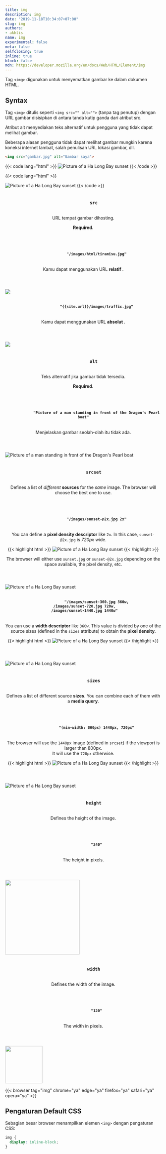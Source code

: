 ```yaml
---
title: img
description: img
date: "2019-11-18T10:34:07+07:00"
slug: img
authors:
- akhlis
name: img
experimental: false
meta: false
selfclosing: true
inline: true
block: false
mdn: https://developer.mozilla.org/en/docs/Web/HTML/Element/img
---
```


Tag `<img>` digunakan untuk menyematkan gambar ke dalam dokumen HTML.

## Syntax

Tag `<img>` ditulis seperti `<img src="" alt="">` (tanpa tag penutup) dengan URL gambar disisipkan di antara tanda kutip
ganda dari atribut src.

Atribut alt menyediakan teks alternatif untuk pengguna yang tidak dapat melihat gambar.

Beberapa alasan pengguna tidak dapat melihat gambar mungkin karena koneksi internet lambat, salah penulisan URL lokasi
gambar, dll.

```html
<img src="gambar.jpg" alt="Gambar saya">
```


{{< code lang="html" >}}
<img src="/images/html/sunset.jpg" alt="Picture of a Ha Long Bay sunset">
{{< /code >}}

{{< code lang="html" >}}
<!-- For responsive images, use srcset and sizes -->
<img src="/images/html/sunset-360.jpg" alt="Picture of a Ha Long Bay sunset" srcset="/images/html/sunset-360.jpg 360w,
    /images/html/sunset-720.jpg 720w,
    /images/html/sunset-1440.jpg 1440w>" sizes="(min-width: 800px) 720px, 360px">
{{< /code >}}

<article id="img-src" class="attribute attribute--required">
  <header class="attribute__header">
    <h3 class="attribute__name">
      <code class="tag" data-tooltip="Click to copy" data-clipboard-text="src">
        src
      </code>
    </h3>
    <div class="attribute__description">
      <p>URL tempat gambar dihosting.</p>
      <strong class="attribute-is-required">Required.</strong>
    </div>
  </header>
  <div class="attribute__values">
    <article id="img-src-imagestiramisujpg" class="value">
      <header class="value__header">
        <h4 class="value__name">
          <code class="tag" data-tooltip="Click to copy src=&quot;/images/tiramisu.jpg&quot;"
            data-clipboard-text="src=&quot;/images/tiramisu.jpg&quot;">
            "/images/html/tiramisu.jpg"
          </code>
        </h4>
        <div class="value__description">
          <p>Kamu dapat menggunakan URL <strong> relatif </strong>.</p>
        </div>
      </header>
      <aside class="value__preview">
        <div class="value__output"><img src="/images/html/tiramisu.jpg"></img></div>
      </aside>
    </article>
    <article id="img-src-siteurlimagestrafficjpg" class="value">
      <header class="value__header">
        <h4 class="value__name">
          <code class="tag" data-tooltip="Click to copy src=&quot;{{site.url}}/images/traffic.jpg&quot;"
            data-clipboard-text="src=&quot;{{site.url}}/images/traffic.jpg&quot;">
            "{{site.url}}/images/traffic.jpg"
          </code>
        </h4>
        <div class="value__description">
          <p>Kamu dapat menggunakan URL <strong> absolut </strong>.</p>
        </div>
      </header>
      <aside class="value__preview">
        <div class="value__output"><img src="/images/html/traffic.jpg"></img></div>
      </aside>
    </article>
  </div>
</article>
<article id="img-alt" class="attribute attribute--required">
  <header class="attribute__header">
    <h3 class="attribute__name">
      <code class="tag" data-tooltip="Click to copy" data-clipboard-text="alt">
        alt
      </code>
    </h3>
    <div class="attribute__description">
      <p>Teks alternatif jika gambar tidak tersedia.</p>
      <strong class="attribute-is-required">Required.</strong>
    </div>
  </header>
  <div class="attribute__values">
    <article id="img-alt-picture-of-a-man-standing-in-front-of-the-dragons-pearl-boat" class="value">
      <header class="value__header">
        <h4 class="value__name">
          <code class="tag"
            data-tooltip="Click to copy alt=&quot;Picture of a man standing in front of the Dragon&#x27;s Pearl boat&quot;"
            data-clipboard-text="alt=&quot;Picture of a man standing in front of the Dragon&#x27;s Pearl boat&quot;">
            "Picture of a man standing in front of the Dragon&#x27;s Pearl boat"
          </code>
        </h4>
        <div class="value__description">
          <p>Menjelaskan gambar seolah-olah itu tidak ada.</p>
        </div>
      </header>
      <aside class="value__preview">
        <div class="value__output"><img src="/images/html/boat.jpg"
            alt="Picture of a man standing in front of the Dragon's Pearl boat"></img></div>
      </aside>
    </article>
  </div>
</article>
<article id="img-srcset" class="attribute">
  <header class="attribute__header">
    <h3 class="attribute__name">
      <code class="tag" data-tooltip="Click to copy" data-clipboard-text="srcset">
        srcset
      </code>
    </h3>
    <div class="attribute__description">
      <p>Defines a list of <em>different</em> <strong>sources</strong> for the <em>same</em> image. The browser will
        choose the best one to use.</p>
    </div>
  </header>
  <div class="attribute__values">
    <article id="img-srcset-imagessunset-2xjpg-2x" class="value">
      <header class="value__header">
        <h4 class="value__name">
          <code class="tag" data-tooltip="Click to copy srcset=&quot;/images/sunset-@2x.jpg 2x&quot;"
            data-clipboard-text="srcset=&quot;/images/sunset-@2x.jpg 2x&quot;">
            "/images/sunset-@2x.jpg 2x"
          </code>
        </h4>
        <div class="value__description">
          <p>You can define a <strong>pixel density descriptor</strong> like <code>2x</code>. In this case,
            <code>sunset-@2x.jpg</code> is <em>720px</em> wide.</p>
          {{< highlight html >}}
          <img src="/images/sunset.jpg" srcset="/images/sunset-@2x.jpg 2x" alt="Picture of a Ha Long Bay sunset">
          {{< /highlight >}}
          <p>The browser will either use <code>sunset.jpg</code> or <code>sunset-@2x.jpg</code> depending on the space
            available, the pixel density, etc.</p>
        </div>
      </header>
      <aside class="value__preview">
        <div class="value__output"><img src="/images/html/sunset.jpg" srcset="/images/html/sunset.jpg 2x"
            alt="Picture of a Ha Long Bay sunset"></div>
      </aside>
    </article>
    <article id="img-srcset-imagessunset-360jpg-360w-imagessunset-720jpg-720w-imagessunset-1440jpg-1440w" class="value">
      <header class="value__header">
        <h4 class="value__name">
          <code class="tag"
            data-tooltip="Click to copy srcset=&quot;/images/sunset-360.jpg 360w, /images/sunset-720.jpg 720w, /images/sunset-1440.jpg 1440w&quot;"
            data-clipboard-text="srcset=&quot;/images/sunset-360.jpg 360w, /images/sunset-720.jpg 720w, /images/sunset-1440.jpg 1440w&quot;">
            "/images/sunset-360.jpg 360w,<br> /images/sunset-720.jpg 720w,<br> /images/sunset-1440.jpg 1440w"
          </code>
        </h4>
        <div class="value__description">
          <p>You can use a <strong>width descriptor</strong> like <code>360w</code>. This value is divided by one of the
            source sizes (defined in the <code>sizes</code> attribute) to obtain the <strong>pixel density</strong>.</p>
          {{< highlight html >}}
          <img src="/images/sunset-360.jpg" alt="Picture of a Ha Long Bay sunset" srcset="/images/sunset-360.jpg 360w,
          /images/sunset-720.jpg 720w,
          /images/sunset-1440.jpg 1440w>" sizes="(min-width: 800px) 720px, 360px">
          {{< /highlight >}}
        </div>
      </header>
      <aside class="value__preview">
        <div class="value__output"><img src="/images/html/sunset.jpg" alt="Picture of a Ha Long Bay sunset" srcset="/images/sunset-360.jpg 360w,
          /images/sunset-720.jpg 720w,
          /images/sunset-1440.jpg 1440w>" sizes="(min-width: 800px) 720px, 360px"></div>
      </aside>
    </article>
  </div>
</article>
<article id="img-sizes" class="attribute">
  <header class="attribute__header">
    <h3 class="attribute__name">
      <code class="tag" data-tooltip="Click to copy" data-clipboard-text="sizes">
        sizes
      </code>
    </h3>
    <div class="attribute__description">
      <p>Defines a list of different source <strong>sizes</strong>. You can combine each of them with a <strong>media
          query</strong>.</p>
    </div>
  </header>
  <div class="attribute__values">
    <article id="img-sizes-min-width-800px-1440px-720px" class="value">
      <header class="value__header">
        <h4 class="value__name">
          <code class="tag" data-tooltip="Click to copy sizes=&quot;(min-width: 800px) 1440px, 720px&quot;"
            data-clipboard-text="sizes=&quot;(min-width: 800px) 1440px, 720px&quot;">
            "(min-width: 800px) 1440px, 720px"
          </code>
        </h4>
        <div class="value__description">
          <p>The browser will use the <code>1440px</code> image (defined in <code>srcset</code>) if the viewport is
            larger than 800px.<br>It will use the <code>720px</code> otherwise.</p>
          {{< highlight html >}}
          <img src="/images/sunset-360.jpg" alt="Picture of a Ha Long Bay sunset" srcset="/images/sunset-360.jpg 360w,
          /images/sunset-720.jpg 720w,
          /images/sunset-1440.jpg 1440w>" sizes="(min-width: 800px) 720px, 360px">
          {{< /highlight >}}
        </div>
      </header>
      <aside class="value__preview">
        <div class="value__output"><img src="/images/sunset-360.jpg" alt="Picture of a Ha Long Bay sunset" srcset="/images/sunset-360.jpg 360w,
          /images/sunset-720.jpg 720w,
          /images/sunset-1440.jpg 1440w>" sizes="(min-width: 800px) 720px, 360px"></div>
      </aside>
    </article>
  </div>
</article>
<article id="img-height" class="attribute">
  <header class="attribute__header">
    <h3 class="attribute__name">
      <code class="tag" data-tooltip="Click to copy" data-clipboard-text="height">
        height
      </code>
    </h3>
    <div class="attribute__description">
      <p>Defines the height of the image.</p>
    </div>
  </header>
  <div class="attribute__values">
    <article id="img-height-240" class="value">
      <header class="value__header">
        <h4 class="value__name">
          <code class="tag" data-tooltip="Click to copy height=&quot;240&quot;"
            data-clipboard-text="height=&quot;240&quot;">
            "240"
          </code>
        </h4>
        <div class="value__description">
          <p>The height in pixels.</p>
        </div>
      </header>
      <aside class="value__preview">
        <div class="value__output"><img src="/images/html/boat.jpg" height="240"></img></div>
      </aside>
    </article>
  </div>
</article>
<article id="img-width" class="attribute">
  <header class="attribute__header">
    <h3 class="attribute__name">
      <code class="tag" data-tooltip="Click to copy" data-clipboard-text="width">
        width
      </code>
    </h3>
    <div class="attribute__description">
      <p>Defines the width of the image.</p>
    </div>
  </header>
  <div class="attribute__values">
    <article id="img-width-120" class="value">
      <header class="value__header">
        <h4 class="value__name">
          <code class="tag" data-tooltip="Click to copy width=&quot;120&quot;"
            data-clipboard-text="width=&quot;120&quot;">
            "120"
          </code>
        </h4>
        <div class="value__description">
          <p>The width in pixels.</p>
        </div>
      </header>
      <aside class="value__preview">
        <div class="value__output"><img src="/images/html/boat.jpg" width="120"></img></div>
      </aside>
    </article>
  </div>
</article>

{{< browser tag="img" chrome="ya" edge="ya" firefox="ya" safari="ya" opera="ya" >}}

## Pengaturan Default CSS

Sebagian besar browser menampilkan elemen `<img>` dengan pengaturan CSS:

```css
img {
  display: inline-block;
}
```